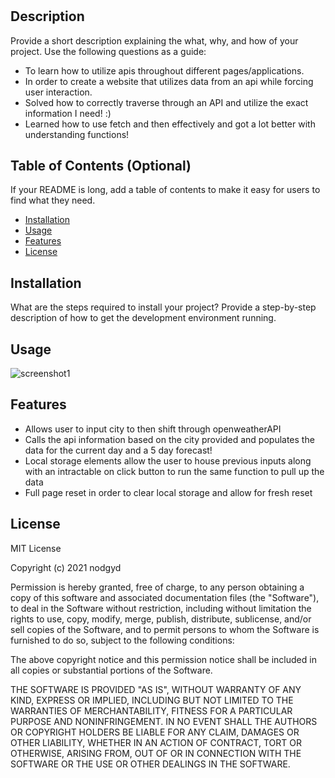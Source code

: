 # <HW6-Weather-Dashboard>

## Description
Provide a short description explaining the what, why, and how of your project. Use the following questions as a guide:
- To learn how to utilize apis throughout different pages/applications.
- In order to create a website that utilizes data from an api while forcing user interaction.
- Solved how to correctly traverse through an API and utilize the exact information I need! :)
- Learned how to use fetch and then effectively and got a lot better with understanding functions! 

## Table of Contents (Optional)
If your README is long, add a table of contents to make it easy for users to find what they need.
- [Installation](#installation)
- [Usage](#usage)
- [Features](#features)
- [License](#license)

## Installation
What are the steps required to install your project? Provide a step-by-step description of how to get the development environment running.

## Usage
![screenshot1](./Assets/screenshot1.png)

## Features
- Allows user to input city to then shift through openweatherAPI
- Calls the api information based on the city provided and populates the data for the current day and a 5 day forecast!
- Local storage elements allow the user to house previous inputs along with an intractable on click button to run the same function to pull up the data
- Full page reset in order to clear local storage and allow for fresh reset

## License
MIT License

Copyright (c) 2021 nodgyd

Permission is hereby granted, free of charge, to any person obtaining a copy
of this software and associated documentation files (the "Software"), to deal
in the Software without restriction, including without limitation the rights
to use, copy, modify, merge, publish, distribute, sublicense, and/or sell
copies of the Software, and to permit persons to whom the Software is
furnished to do so, subject to the following conditions:

The above copyright notice and this permission notice shall be included in all
copies or substantial portions of the Software.

THE SOFTWARE IS PROVIDED "AS IS", WITHOUT WARRANTY OF ANY KIND, EXPRESS OR
IMPLIED, INCLUDING BUT NOT LIMITED TO THE WARRANTIES OF MERCHANTABILITY,
FITNESS FOR A PARTICULAR PURPOSE AND NONINFRINGEMENT. IN NO EVENT SHALL THE
AUTHORS OR COPYRIGHT HOLDERS BE LIABLE FOR ANY CLAIM, DAMAGES OR OTHER
LIABILITY, WHETHER IN AN ACTION OF CONTRACT, TORT OR OTHERWISE, ARISING FROM,
OUT OF OR IN CONNECTION WITH THE SOFTWARE OR THE USE OR OTHER DEALINGS IN THE
SOFTWARE.
